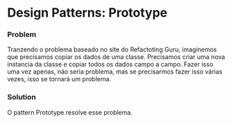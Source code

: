 # Design Patterns: Prototype

### Problem
Tranzendo o problema baseado no site do Refactoting Guru, imaginemos que precisamos copiar os dados de uma classe. Precisamos criar uma nova instancia da classe e copiar todos os dados campo a campo. Fazer isso uma vez apenas, não seria problema, mas se precisarmos fazer isso várias vezes, isso se tornará um problema.

### Solution
O pattern Prototype resolve esse problema.